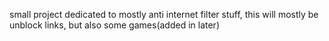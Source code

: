 small project dedicated to mostly anti internet filter stuff, this will mostly be unblock links, but also some games(added in later)
